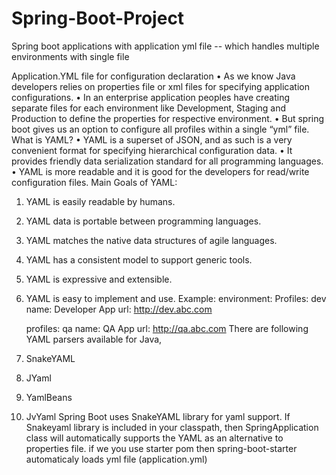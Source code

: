 # Spring-Boot-Project
Spring boot applications with application yml file -- which handles multiple environments with single file

Application.YML file for configuration declaration
•	As we know Java developers relies on properties file or xml files for specifying application configurations. 
•	In an enterprise application peoples have creating separate files for each environment like Development, Staging and Production to define the properties for respective environment.
•	But spring boot gives us an option to configure all profiles within a single “yml” file.
What is YAML?
•	YAML is a superset of JSON, and as such is a very convenient format for specifying hierarchical configuration data.
•	It provides friendly data serialization standard for all programming languages.
•	YAML is more readable and it is good for the developers for read/write configuration files.
Main Goals of YAML:
1.	YAML is easily readable by humans. 
2.	YAML data is portable between programming languages. 
3.	YAML matches the native data structures of agile languages. 
4.	YAML has a consistent model to support generic tools. 
5.	YAML is expressive and extensible. 
6.	YAML is easy to implement and use. 
Example:
environment:
    Profiles: dev
    name: Developer App 
    url: http://dev.abc.com
    
    profiles: qa
    name: QA App 
    url: http://qa.abc.com
There are following YAML parsers available for Java,
1.	SnakeYAML
2.	JYaml
3.	YamlBeans
4.	JvYaml
Spring Boot uses SnakeYAML library for yaml support.
If Snakeyaml library is included in your classpath, then SpringApplication class will automatically supports the YAML as an alternative to properties file.
if we you use starter pom then spring-boot-starter automaticaly loads yml file (application.yml)
